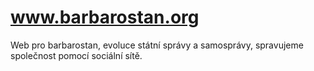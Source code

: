 # www.barbarostan.org
Web pro barbarostan, evoluce státní správy a samosprávy, spravujeme společnost pomocí sociální sítě.
